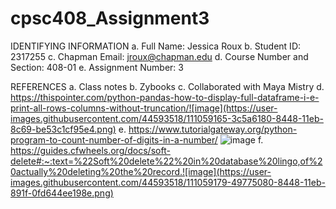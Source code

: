 # cpsc408_Assignment3
IDENTIFYING INFORMATION 
a. Full Name: Jessica Roux 
b. Student ID: 2317255 
c. Chapman Email: jroux@chapman.edu 
d. Course Number and Section: 408-01 
e. Assignment Number: 3

REFERENCES 
a. Class notes 
b. Zybooks 
c. Collaborated with Maya Mistry
d. https://thispointer.com/python-pandas-how-to-display-full-dataframe-i-e-print-all-rows-columns-without-truncation/![image](https://user-images.githubusercontent.com/44593518/111059165-3c5a6180-8448-11eb-8c69-be53c1cf95e4.png)
e. https://www.tutorialgateway.org/python-program-to-count-number-of-digits-in-a-number/
![image](https://user-images.githubusercontent.com/44593518/111059173-43816f80-8448-11eb-9f45-206d95b80a7a.png)
f. https://guides.cfwheels.org/docs/soft-delete#:~:text=%22Soft%20delete%22%20in%20database%20lingo,of%20actually%20deleting%20the%20record.![image](https://user-images.githubusercontent.com/44593518/111059179-49775080-8448-11eb-891f-0fd644ee198e.png)
